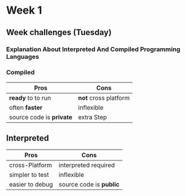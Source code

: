 # Week 1 
## Week challenges (Tuesday)

### Explanation About Interpreted And Compiled Programming Languages
### Compiled                                                
| Pros     | Cons |                                    
| ----------- | ----------- |                               
| **ready** to to run      | **not** cross platform       |     
| often **faster**  | inflexible        | inflexible  |    
| source code is **private**          | extra Step    |          

## Interpreted 

| Pros     | Cons |                                    
| ----------- | ----------- |                               
| cross-Platform     | interpreted required      |     
| simpler to test | inflexible        | often **slower** |    
| easier to debug         | source code is **public**   |         




